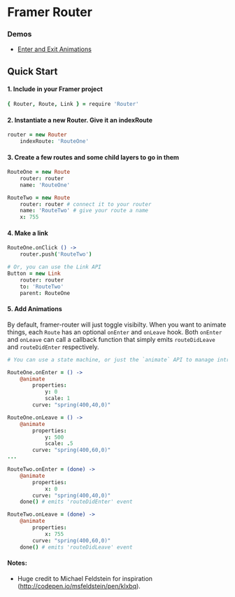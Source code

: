 # Framer Router

### Demos
 - [Enter and Exit Animations](http://share.framerjs.com/u2rvcvm0h2dq/)

## Quick Start
#### 1. Include in your Framer project
```coffeescript
{ Router, Route, Link } = require 'Router'
```
#### 2. Instantiate a new Router. Give it an indexRoute

```coffeescript
router = new Router
	indexRoute: 'RouteOne'
```

#### 3. Create a few routes and some child layers to go in them

```coffeescript
RouteOne = new Route
	router: router
	name: 'RouteOne'

RouteTwo = new Route
	router: router # connect it to your router
	name: 'RouteTwo' # give your route a name
	x: 755

```
#### 4. Make a link

```coffeescript
RouteOne.onClick () ->
	router.push('RouteTwo')

# Or, you can use the Link API
Button = new Link
	router: router 
	to: 'RouteTwo' 
	parent: RouteOne
```

#### 5. Add Animations
By default, framer-router will just toggle visibilty. When you want to animate things, each `Route` has an optional `onEnter` and `onLeave` hook. Both `onEnter` and `onLeave` can call a callback function that simply emits `routeDidLeave` and `routeDidEnter` respectively.

```coffeescript
# You can use a state machine, or just the `animate` API to manage intros and outros

RouteOne.onEnter = () ->
	@animate
		properties:
			y: 0
			scale: 1
		curve: "spring(400,40,0)" 

RouteOne.onLeave = () ->
	@animate
		properties:
			y: 500
			scale: .5
		curve: "spring(400,60,0)"
...

RouteTwo.onEnter = (done) ->
	@animate
		properties:
			x: 0
		curve: "spring(400,40,0)"
	done() # emits 'routeDidEnter' event

RouteTwo.onLeave = (done) ->
	@animate
		properties:
			x: 755
		curve: "spring(400,60,0)"
	done() # emits 'routeDidLeave' event
```

#### Notes:
  - Huge credit to Michael Feldstein for inspiration (http://codepen.io/msfeldstein/pen/klxbq).
